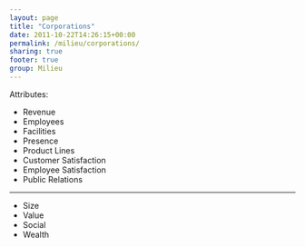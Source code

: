 ```yaml
---
layout: page
title: "Corporations"
date: 2011-10-22T14:26:15+00:00
permalink: /milieu/corporations/
sharing: true
footer: true
group: Milieu
---
```


Attributes:

* Revenue
* Employees
* Facilities
* Presence
* Product Lines
* Customer Satisfaction
* Employee Satisfaction
* Public Relations
----
* Size
* Value
* Social
* Wealth
